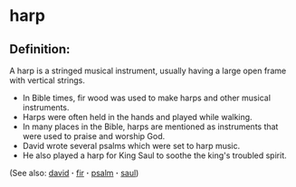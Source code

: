 # harp #

## Definition: ##

A harp is a stringed musical instrument, usually having a large open frame with vertical strings.

* In Bible times, fir wood was used to make harps and other musical instruments.
* Harps were often held in the hands and played while walking.
* In many places in the Bible, harps are mentioned as instruments that were used to praise and worship God. 
* David wrote several psalms which were set to harp music.
* He also played a harp for King Saul to soothe the king's troubled spirit. 
 

(See also: [david](../other/david.md) **·** [fir](../other/fir.md) **·** [psalm](../other/psalm.md) **·** [saul](../other/saul.md))

